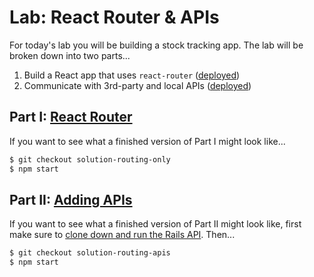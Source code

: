 # Lab: React Router & APIs

For today's lab you will be building a stock tracking app. The lab will be broken down into two parts...
  1. Build a React app that uses `react-router` ([deployed](level-goat.surge.sh))
  2. Communicate with 3rd-party and local APIs ([deployed](#))

## Part I: [React Router](part-i.md)

If you want to see what a finished version of Part I might look like...

```bash
$ git checkout solution-routing-only
$ npm start
```

## Part II: [Adding APIs](part-ii.md)

If you want to see what a finished version of Part II might look like, first make sure to [clone down and run the Rails API](https://github.com/ga-wdi-exercises/react-router-lab-api). Then...

```bash
$ git checkout solution-routing-apis
$ npm start
```
